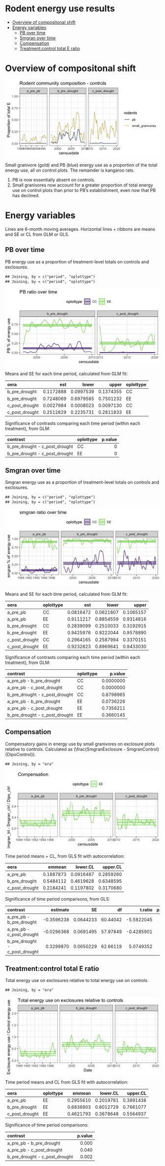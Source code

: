 Rodent energy use results
================

  - [Overview of compositonal shift](#overview-of-compositonal-shift)
  - [Energy variables](#energy-variables)
      - [PB over time](#pb-over-time)
      - [Smgran over time](#smgran-over-time)
      - [Compensation](#compensation)
      - [Treatment:control total E
        ratio](#treatmentcontrol-total-e-ratio)

# Overview of compositonal shift

![](rodent_energy_files/figure-gfm/unnamed-chunk-1-1.png)<!-- -->

Small granivore (gold) and PB (blue) energy use as a proportion of the
total energy use, all on control plots. The remainder is kangaroo rats.

1.  PB is now essentially absent on controls.
2.  Small granivores now account for a greater proportion of total
    energy use on control plots than prior to PB’s establishment, even
    now that PB has declined.

# Energy variables

Lines are 6-month moving averages. Horizontal lines + ribbons are means
and SE or CL from GLM or GLS.

## PB over time

PB energy use as a proportion of treatment-level totals on controls and
exclosures.

    ## Joining, by = c("period", "oplottype")
    ## Joining, by = c("period", "oplottype")

![](rodent_energy_files/figure-gfm/unnamed-chunk-2-1.png)<!-- -->

Means and SE for each time period, calculated from GLM fit:

<div class="kable-table">

| oera             |       est |     lower |     upper | oplottype |
| :--------------- | --------: | --------: | --------: | :-------- |
| b\_pre\_drought  | 0.1172888 | 0.0997539 | 0.1374355 | CC        |
| b\_pre\_drought  | 0.7248069 | 0.6979585 | 0.7501232 | EE        |
| c\_post\_drought | 0.0027984 | 0.0008023 | 0.0097130 | CC        |
| c\_post\_drought | 0.2512829 | 0.2235731 | 0.2811833 | EE        |

</div>

Significance of contrasts comparing each time period (within each
treatment), from GLM:

<div class="kable-table">

| contrast                           | oplottype | p.value |
| :--------------------------------- | :-------- | ------: |
| b\_pre\_drought - c\_post\_drought | CC        |       0 |
| b\_pre\_drought - c\_post\_drought | EE        |       0 |

</div>

## Smgran over time

Smgran energy use as a proportion of treatment-level totals on controls
and exclosures.

    ## Joining, by = c("period", "oplottype")
    ## Joining, by = c("period", "oplottype")

![](rodent_energy_files/figure-gfm/unnamed-chunk-5-1.png)<!-- -->

Means and SE for each time period, calculated from GLM fit:

<div class="kable-table">

| oera             | oplottype |       est |     lower |     upper |
| :--------------- | :-------- | --------: | --------: | --------: |
| a\_pre\_pb       | CC        | 0.0816472 | 0.0621807 | 0.1065157 |
| a\_pre\_pb       | EE        | 0.9111217 | 0.8854559 | 0.9314816 |
| b\_pre\_drought  | CC        | 0.2839099 | 0.2510033 | 0.3192915 |
| b\_pre\_drought  | EE        | 0.9425976 | 0.9222044 | 0.9578890 |
| c\_post\_drought | CC        | 0.2964165 | 0.2587994 | 0.3370151 |
| c\_post\_drought | EE        | 0.9232823 | 0.8969641 | 0.9433030 |

</div>

Significance of contrasts comparing each time period (within each
treatment), from GLM:

<div class="kable-table">

| contrast                           | oplottype |   p.value |
| :--------------------------------- | :-------- | --------: |
| a\_pre\_pb - b\_pre\_drought       | CC        | 0.0000000 |
| a\_pre\_pb - c\_post\_drought      | CC        | 0.0000000 |
| b\_pre\_drought - c\_post\_drought | CC        | 0.8798965 |
| a\_pre\_pb - b\_pre\_drought       | EE        | 0.0736226 |
| a\_pre\_pb - c\_post\_drought      | EE        | 0.7356211 |
| b\_pre\_drought - c\_post\_drought | EE        | 0.3660145 |

</div>

## Compensation

Compensatory gains in energy use by small granivores on exclosure plots
relative to controls. Calculated as
\(\frac{SmgranExclosure - SmgranControl}{DipoControl}\).

    ## Joining, by = "era"

![](rodent_energy_files/figure-gfm/unnamed-chunk-8-1.png)<!-- -->

Time period means + CL, from GLS fit with autocorrelation:

<div class="kable-table">

| oera             |    emmean |  lower.CL |  upper.CL |
| :--------------- | --------: | --------: | --------: |
| a\_pre\_pb       | 0.1887873 | 0.0916487 | 0.2859260 |
| b\_pre\_drought  | 0.5484112 | 0.4619628 | 0.6348595 |
| c\_post\_drought | 0.2184241 | 0.1197802 | 0.3170680 |

</div>

Significance of time period comparisons, from GLS:

<div class="kable-table">

| contrast                           |    estimate |        SE |       df |     t.ratio | p.value |
| :--------------------------------- | ----------: | --------: | -------: | ----------: | ------: |
| a\_pre\_pb - b\_pre\_drought       | \-0.3596238 | 0.0644233 | 60.44042 | \-5.5822045 |   0.000 |
| a\_pre\_pb - c\_post\_drought      | \-0.0296368 | 0.0691495 | 57.97849 | \-0.4285901 |   0.904 |
| b\_pre\_drought - c\_post\_drought |   0.3299870 | 0.0650229 | 62.66119 |   5.0749352 |   0.000 |

</div>

## Treatment:control total E ratio

Total energy use on exclosures relative to total energy use on controls.

    ## Joining, by = "era"

![](rodent_energy_files/figure-gfm/unnamed-chunk-11-1.png)<!-- -->

Time period means and CL from GLS fit with autocorrelation:

<div class="kable-table">

| oera             | oplottype |    emmean |  lower.CL |  upper.CL |
| :--------------- | :-------- | --------: | --------: | --------: |
| a\_pre\_pb       | EE        | 0.2955610 | 0.2019781 | 0.3891438 |
| b\_pre\_drought  | EE        | 0.6836903 | 0.6012729 | 0.7661077 |
| c\_post\_drought | EE        | 0.4621793 | 0.3678648 | 0.5564937 |

</div>

Significance of time period comparisons:

<div class="kable-table">

| contrast                           | p.value |
| :--------------------------------- | ------: |
| a\_pre\_pb - b\_pre\_drought       |   0.000 |
| a\_pre\_pb - c\_post\_drought      |   0.040 |
| b\_pre\_drought - c\_post\_drought |   0.002 |

</div>
